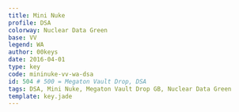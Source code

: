 ```yaml
---
title: Mini Nuke
profile: DSA
colorway: Nuclear Data Green
base: VV
legend: WA
author: 00keys
date: 2016-04-01
type: key
code: mininuke-vv-wa-dsa
id: 504 # 500 = Megaton Vault Drop, DSA
tags: DSA, Mini Nuke, Megaton Vault Drop GB, Nuclear Data Green
template: key.jade
---
```




